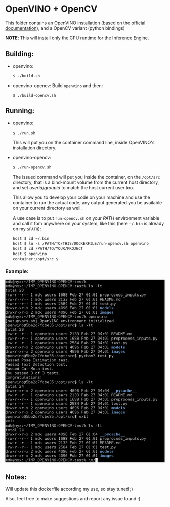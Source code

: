 # OpenVINO + OpenCV
This folder contains an OpenVINO installation (based on the [official documentation](https://docs.openvinotoolkit.org/latest/_docs_install_guides_installing_openvino_docker_linux.html)), and a OpenCV variant (python bindings)

**NOTE**: This will install only the CPU runtime for the Inference Engine.

## Building:
- openvino:
    ```
    $ ./build.sh
    ```

- openvino-opencv:
    Build `openvino` and then:
    ```
    $ ./build-opencv.sh
    ```

## Running:
- openvino:
    ```
    $ ./run.sh
    ```
    This will put you on the container command line, inside OpenVINO's installation directory.

- openvino-opencv:
    ```
    $ ./run-opencv.sh
    ```
    The issued command will put you inside the container, on the `/opt/src` directory, that is a bind-mount volume from the current host directory, and set *userid*/*groupid* to match the host current user too.

    This allow you to develop your code on your machine and use the container to run the actual code; any output generated you be available on your current directory as well.

    A use case is to put `run-opencv.sh` on your *PATH* environment variable and call it fom anywhere on your system, like this (here `~/.bin` is already on my `$PATH`):
    ```
    host $ cd ~/.bin
    host $ ln -s /PATH/TO/THIS/DOCKERFILE/run-opencv.sh openvino
    host $ cd /PATH/TO/YOUR/PROJECT
    host $ openvino
    container:/opt/src $
    ```

### Example:
![](./images/openvino-opencv.png)

## Notes:
Will update this dockerfile according my use, so stay tuned ;)

Also, feel free to make suggestions and report any issue found :)
